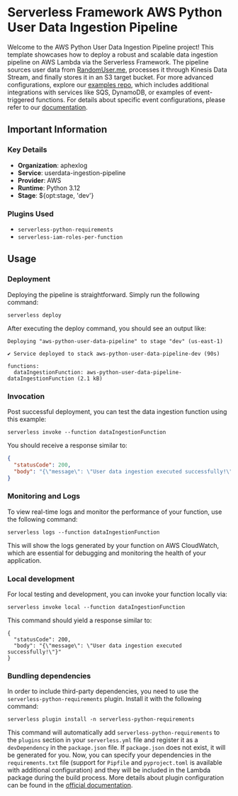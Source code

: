 <!--
title: 'AWS Python User Data Ingestion Pipeline'
description: 'This template demonstrates how to deploy a Python-based user data ingestion pipeline running on AWS using the Serverless Framework. The data is sourced from https://randomuser.me.'
layout: Doc
framework: v4
platform: AWS
language: python
priority: 2
authorLink: 'https://github.com/Aphexlog'
authorName: 'Aaron West'
authorAvatar: ''
-->

# Serverless Framework AWS Python User Data Ingestion Pipeline

Welcome to the AWS Python User Data Ingestion Pipeline project! This template showcases how to deploy a robust and scalable data ingestion pipeline on AWS Lambda via the Serverless Framework. The pipeline sources user data from [RandomUser.me](https://randomuser.me), processes it through Kinesis Data Stream, and finally stores it in an S3 target bucket. For more advanced configurations, explore our [examples repo](https://github.com/serverless/examples/), which includes additional integrations with services like SQS, DynamoDB, or examples of event-triggered functions. For details about specific event configurations, please refer to our [documentation](https://www.serverless.com/framework/docs/providers/aws/events/).

## Important Information

### Key Details

- **Organization**: aphexlog
- **Service**: userdata-ingestion-pipeline
- **Provider**: AWS
- **Runtime**: Python 3.12
- **Stage**: ${opt:stage, 'dev'}

### Plugins Used

- `serverless-python-requirements`
- `serverless-iam-roles-per-function`

## Usage

### Deployment

Deploying the pipeline is straightforward. Simply run the following command:

```
serverless deploy
```

After executing the deploy command, you should see an output like:

```
Deploying "aws-python-user-data-pipeline" to stage "dev" (us-east-1)

✔ Service deployed to stack aws-python-user-data-pipeline-dev (90s)

functions:
  dataIngestionFunction: aws-python-user-data-pipeline-dataIngestionFunction (2.1 kB)
```

### Invocation

Post successful deployment, you can test the data ingestion function using this example:

```
serverless invoke --function dataIngestionFunction
```

You should receive a response similar to:

```json
{
  "statusCode": 200,
  "body": "{\"message\": \"User data ingestion executed successfully!\"}"
}
```

### Monitoring and Logs

To view real-time logs and monitor the performance of your function, use the following command:

```
serverless logs --function dataIngestionFunction
```

This will show the logs generated by your function on AWS CloudWatch, which are essential for debugging and monitoring the health of your application.

### Local development

For local testing and development, you can invoke your function locally via:

```
serverless invoke local --function dataIngestionFunction
```

This command should yield a response similar to:

```
{
  "statusCode": 200,
  "body": "{\"message\": \"User data ingestion executed successfully!\"}"
}
```

### Bundling dependencies

In order to include third-party dependencies, you need to use the `serverless-python-requirements` plugin. Install it with the following command:

```
serverless plugin install -n serverless-python-requirements
```

This command will automatically add `serverless-python-requirements` to the `plugins` section in your `serverless.yml` file and register it as a `devDependency` in the `package.json` file. If `package.json` does not exist, it will be generated for you. Now, you can specify your dependencies in the `requirements.txt` file (support for `Pipfile` and `pyproject.toml` is available with additional configuration) and they will be included in the Lambda package during the build process. More details about plugin configuration can be found in the [official documentation](https://github.com/UnitedIncome/serverless-python-requirements).

```

```
